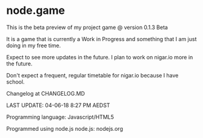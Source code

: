 # node.game
This is the beta preview of my project game @ version 0.1.3 Beta

It is a game that is currently a Work in Progress and something that I am just doing in my free time.

Expect to see more updates in the future. I plan to work on nigar.io more in the future.

Don't expect a frequent, regular timetable for nigar.io because I have school.

Changelog at CHANGELOG.MD

LAST UPDATE: 04-06-18 8:27 PM AEDST

Programming language: Javascript/HTML5

Programmed using node.js
node.js: nodejs.org
